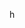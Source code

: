 <!-- <table>
<thead><tr><th>Title</th>
<th>Description</th>
<th  colspan="3">Actions</th></thead>
</tr>
<tbody>
<% @articles.each do |article| %>
<tr><td><%= article.title %></td>
<td><%= article.description %></td>
<td><%=link_to 'Show',article_path(article.id)%></td>
<td><%=link_to'Edit',edit_article_path(article.id)%></td>
<td><%= link_to'Delete',article_path(article.id), method: :delete,  data: {confirm: 'Are you sure?'} %></td>


</tr>
<% end %>
</tbody>

</table> -->
h